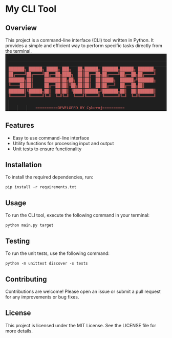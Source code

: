 # My CLI Tool

## Overview
This project is a command-line interface (CLI) tool written in Python. It provides a simple and efficient way to perform specific tasks directly from the terminal.
![alt text](image.png)

## Features
- Easy to use command-line interface
- Utility functions for processing input and output
- Unit tests to ensure functionality

## Installation
To install the required dependencies, run:

```
pip install -r requirements.txt
```

## Usage
To run the CLI tool, execute the following command in your terminal:

```
python main.py target
```

## Testing
To run the unit tests, use the following command:

```
python -m unittest discover -s tests
```

## Contributing
Contributions are welcome! Please open an issue or submit a pull request for any improvements or bug fixes.

## License
This project is licensed under the MIT License. See the LICENSE file for more details.